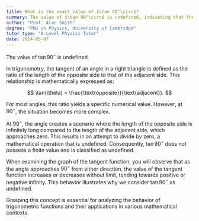 ```yaml
---
title: What is the exact value of $\tan 90^\circ$?
summary: The value of $\tan 90^\circ$ is undefined, indicating that the tangent function does not produce a valid result at this angle.
author: "Prof. Alan Smith"
degree: "PhD in Physics, University of Cambridge"
tutor_type: "A-Level Physics Tutor"
date: 2024-05-07
---
```


The value of $\tan 90^\circ$ is undefined.

In trigonometry, the tangent of an angle in a right triangle is defined as the ratio of the length of the opposite side to that of the adjacent side. This relationship is mathematically expressed as:

$$
\tan(\theta) = \frac{\text{opposite}}{\text{adjacent}}.
$$ 

For most angles, this ratio yields a specific numerical value. However, at $90^\circ$, the situation becomes more complex.

At $90^\circ$, the angle creates a scenario where the length of the opposite side is infinitely long compared to the length of the adjacent side, which approaches zero. This results in an attempt to divide by zero, a mathematical operation that is undefined. Consequently, $\tan 90^\circ$ does not possess a finite value and is classified as undefined.

When examining the graph of the tangent function, you will observe that as the angle approaches $90^\circ$ from either direction, the value of the tangent function increases or decreases without limit, tending towards positive or negative infinity. This behavior illustrates why we consider $\tan 90^\circ$ as undefined. 

Grasping this concept is essential for analyzing the behavior of trigonometric functions and their applications in various mathematical contexts.
    